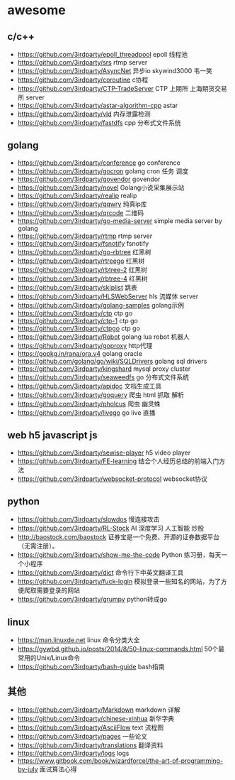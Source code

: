 # awesome

## c/c++
- https://github.com/3irdparty/epoll_threadpool epoll 线程池
- https://github.com/3irdparty/srs rtmp server
- https://github.com/3irdparty/AsyncNet 异步io skywind3000 韦一笑
- https://github.com/3irdparty/coroutine c协程
- https://github.com/3irdparty/CTP-TradeServer CTP 上期所 上海期货交易所 server
- https://github.com/3irdparty/astar-algorithm-cpp astar
- https://github.com/3irdparty/vld 内存泄露检测
- https://github.com/3irdparty/fastdfs cpp 分布式文件系统

## golang
- https://github.com/3irdparty/conference go conference
- https://github.com/3irdparty/gocron golang cron 任务 调度
- https://github.com/3irdparty/govendor govendor
- https://github.com/3irdparty/novel Golang小说采集展示站
- https://github.com/3irdparty/realip realip
- https://github.com/3irdparty/qqwry 纯真ip库
- https://github.com/3irdparty/qrcode 二维码
- https://github.com/3irdparty/go-media-server simple media server by golang
- https://github.com/3irdparty/rtmp rtmp server
- https://github.com/3irdparty/fsnotify fsnotify
- https://github.com/3irdparty/go-rbtree 红黑树
- https://github.com/3irdparty/rtreego 红黑树
- https://github.com/3irdparty/rbtree-2 红黑树
- https://github.com/3irdparty/rbtree-4 红黑树
- https://github.com/3irdparty/skiplist 跳表
- https://github.com/3irdparty/HLSWebServer hls 流媒体 server
- https://github.com/3irdparty/golang-samples golang示例
- https://github.com/3irdparty/ctp ctp go
- https://github.com/3irdparty/ctp-1 ctp go
- https://github.com/3irdparty/ctpgo ctp go
- https://github.com/3irdparty/Robot golang lua robot 机器人
- https://github.com/3irdparty/goproxy http代理
- https://gopkg.in/rana/ora.v4 golang oracle
- https://github.com/golang/go/wiki/SQLDrivers golang sql drivers
- https://github.com/3irdparty/kingshard mysql proxy cluster
- https://github.com/3irdparty/seaweedfs go 分布式文件系统
- https://github.com/3irdparty/apidoc 文档生成工具
- https://github.com/3irdparty/goquery 爬虫 html 抓取 解析
- https://github.com/3irdparty/pholcus 爬虫 幽灵蛛
- https://github.com/3irdparty/livego go live 直播

## web h5 javascript js
- https://github.com/3irdparty/sewise-player h5 video player
- https://github.com/3irdparty/FE-learning 结合个人经历总结的前端入门方法
- https://github.com/3irdparty/websocket-protocol websocket协议

## python
- https://github.com/3irdparty/slowdos 慢连接攻击
- https://github.com/3irdparty/RL-Stock AI 深度学习 人工智能 炒股
- http://baostock.com/baostock 证券宝是一个免费、开源的证券数据平台（无需注册）。
- https://github.com/3irdparty/show-me-the-code Python 练习册，每天一个小程序
- https://github.com/3irdparty/dict 命令行下中英文翻译工具
- https://github.com/3irdparty/fuck-login 模拟登录一些知名的网站，为了方便爬取需要登录的网站
- https://github.com/3irdparty/grumpy python转成go

## linux
- https://man.linuxde.net linux 命令分类大全
- https://gywbd.github.io/posts/2014/8/50-linux-commands.html 50个最常用的Unix/Linux命令
- https://github.com/3irdparty/bash-guide bash指南

## 其他
- https://github.com/3irdparty/Markdown markdown 详解
- https://github.com/3irdparty/chinese-xinhua 新华字典
- https://github.com/3irdparty/AsciiFlow text 流程图
- https://github.com/3irdparty/pages 一些论文
- https://github.com/3irdparty/translations 翻译资料
- https://github.com/3irdparty/logs logs
- https://www.gitbook.com/book/wizardforcel/the-art-of-programming-by-july 面试算法心得

